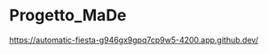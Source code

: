 # Progetto_MaDe


<!-- token -->
<!-- c7ec6545bed81b6db5d7c9ee5839c3fbdba2977d4b90b8fe6c11f5399462c64b16abf2e56bee7f63b2b749cb2100a420e1093b5ccc1977438a650fdbc35a77f8018b915029021f806fd9a968decfe79303b6a87434df52c3fa24bb521f9ad03d772f08f5f6853f750224132fd1639894df90a81dbe2ee2275216c819ab9073f4 -->



https://automatic-fiesta-g946gx9gpq7cp9w5-4200.app.github.dev/